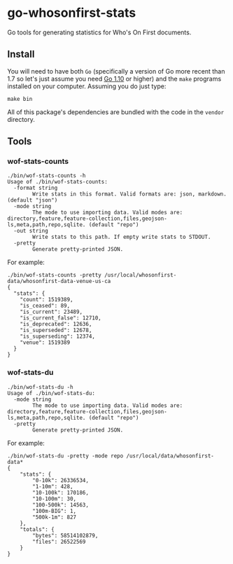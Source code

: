 # go-whosonfirst-stats

Go tools for generating statistics for Who's On First documents.

## Install

You will need to have both `Go` (specifically a version of Go more recent than 1.7 so let's just assume you need [Go 1.10](https://golang.org/dl/) or higher) and the `make` programs installed on your computer. Assuming you do just type:

```
make bin
```

All of this package's dependencies are bundled with the code in the `vendor` directory.

## Tools

### wof-stats-counts

```
./bin/wof-stats-counts -h
Usage of ./bin/wof-stats-counts:
  -format string
    	Write stats in this format. Valid formats are: json, markdown. (default "json")
  -mode string
    	The mode to use importing data. Valid modes are: directory,feature,feature-collection,files,geojson-ls,meta,path,repo,sqlite. (default "repo")
  -out string
    	Write stats to this path. If empty write stats to STDOUT.
  -pretty
    	Generate pretty-printed JSON.	
```

For example:

```
./bin/wof-stats-counts -pretty /usr/local/whosonfirst-data/whosonfirst-data-venue-us-ca
{
  "stats": {
    "count": 1519389,
    "is_ceased": 89,
    "is_current": 23489,
    "is_current_false": 12710,
    "is_deprecated": 12636,
    "is_superseded": 12678,
    "is_superseding": 12374,
    "venue": 1519389
  }
}
```

### wof-stats-du

```
./bin/wof-stats-du -h
Usage of ./bin/wof-stats-du:
  -mode string
    	The mode to use importing data. Valid modes are: directory,feature,feature-collection,files,geojson-ls,meta,path,repo,sqlite. (default "repo")
  -pretty
    	Generate pretty-printed JSON.
```

For example:

```
./bin/wof-stats-du -pretty -mode repo /usr/local/data/whosonfirst-data* 
{   
    "stats": {
        "0-10k": 26336534,
        "1-10m": 428,
        "10-100k": 170186,
        "10-100m": 30,
        "100-500k": 14563,
        "100m-BIG": 1,
        "500k-1m": 827
    },
    "totals": {
        "bytes": 58514102879,
        "files": 26522569
    }
}
```